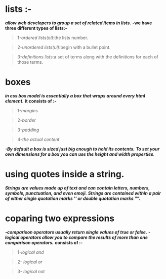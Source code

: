 # lists :-

***allow web developers to group a set of related items in lists.***
**-we have three different types of lists:-**
>1-*ordered lists(ol)*:the lists number.

>2-*unordered lists(ul)*:begin with a bullet point.

>3-*definitions lists*:a set of terms along with the definitions for each of those terms.





# boxes
***in css box model is essentially a box that wraps around every html element.***
**it consists of :-**
>1-*margins*

>2-*border*

>3-*padding*

>4-*the actual content*

***-By default a box is sized just big enough to hold its contents.***
***To set your own dimensions for a box you can use the height and width properties.***




# using quotes inside a string.

***Strings are values made up of text and can contain letters, numbers, symbols, punctuation, and even emoji.***
***Strings are contained within a pair of either single quotation marks '' or double quotation marks "".***



# coparing two expressions

***-comparison operators usually return single values of true or false.***
***-logical operators allow you to compare the results of more than one comparison operators.***
**consists of :-**

>1-*logical and*

>2- *logical or*

>3- *logical not*